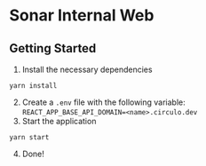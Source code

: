 # Sonar Internal Web

## Getting Started

1. Install the necessary dependencies
```
yarn install
```
2. Create a `.env` file with the following variable: `REACT_APP_BASE_API_DOMAIN=<name>.circulo.dev`
3. Start the application
```
yarn start
```
4. Done!

